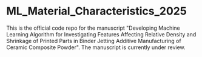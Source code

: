 # ML_Material_Characteristics_2025
This is the official code repo for the manuscript "Developing Machine Learning Algorithm for Investigating Features Affecting Relative Density and Shrinkage of Printed Parts in Binder Jetting Additive Manufacturing of Ceramic Composite Powder". The manuscript is currently under review. 
